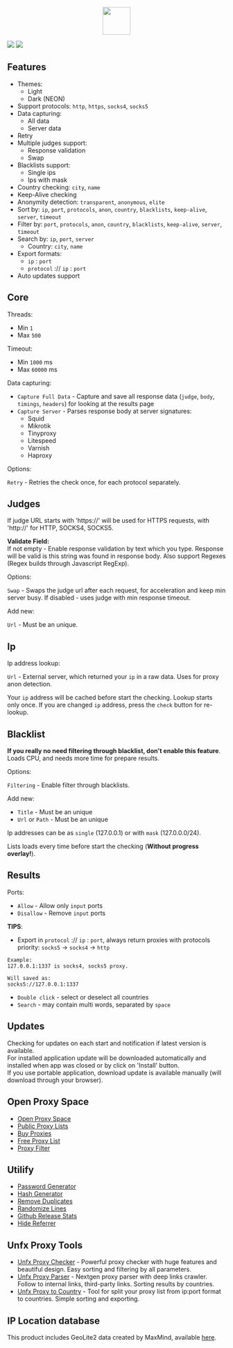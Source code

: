<p align="center">
    <img width="64px" src="https://i.ibb.co/pyQn5sJ/rocket-ship.png">
</p>

![](https://i.ibb.co/yP9q1Tt/0.png)
![](https://i.ibb.co/f02WP2H/3.png)

## Features
- Themes:
  - Light
  - Dark (NEON)
- Support protocols: `http`, `https`, `socks4`, `socks5`
- Data capturing:
  - All data
  - Server data
- Retry
- Multiple judges support:
  - Response validation
  - Swap
- Blacklists support:
  - Single ips
  - Ips with mask
- Country checking: `city`, `name`
- Keep-Alive checking
- Anonymity detection: `transparent`, `anonymous`, `elite`
- Sort by: `ip`, `port`, `protocols`, `anon`, `country`, `blacklists`, `keep-alive`, `server`, `timeout`
- Filter by: `port`, `protocols`, `anon`, `country`, `blacklists`, `keep-alive`, `server`, `timeout`
- Search by: `ip`, `port`, `server`
  - Country: `city`, `name`
- Export formats:
  - `ip` : `port`
  - `protocol` :// `ip` : `port`
- Auto updates support

## Core
Threads:
- Min `1`
- Max `500`

Timeout:
- Min `1000` ms
- Max `60000` ms

Data capturing:
- `Capture Full Data` - Capture and save all response data (`judge`, `body`, `timings`, `headers`) for looking at the results page
- `Capture Server` - Parses response body at server signatures:
  - Squid
  - Mikrotik
  - Tinyproxy
  - Litespeed
  - Varnish
  - Haproxy

Options:

`Retry` - Retries the check once, for each protocol separately.

## Judges
If judge URL starts with 'https://' will be used for HTTPS requests, with 'http://' for HTTP, SOCKS4, SOCKS5. 

**Validate Field:**  
If not empty - Enable response validation by text which you type. Response will be valid is this string was found in response body. Also support Regexes (Regex builds through Javascript RegExp).

Options:

`Swap` - Swaps the judge url after each request, for acceleration and keep min server busy. If disabled - uses judge with min response timeout.

Add new:

`Url` - Must be an unique.

## Ip
Ip address lookup:

`Url` - External server, which returned your `ip` in a raw data. Uses for proxy anon detection.

Your `ip` address will be cached before start the checking. Lookup starts only once. If you are changed `ip` address, press the `check` button for re-lookup.

## Blacklist
**If you really no need filtering through blacklist, don't enable this feature**. Loads CPU, and needs more time for prepare results.

Options:

`Filtering` - Enable filter through blacklists.

Add new:
- `Title` - Must be an unique
- `Url` or `Path` - Must be an unique

Ip addresses can be as `single` (127.0.0.1) or with `mask` (127.0.0.0/24).

Lists loads every time before start the checking (**Without progress overlay!**).

## Results
Ports:
- `Allow` - Allow only `input` ports
- `Disallow` - Remove `input` ports

**TIPS**:
- Export in `protocol` :// `ip` : `port`, always return proxies with protocols priority:
`socks5` -> `socks4` -> `http`
```
Example:
127.0.0.1:1337 is socks4, socks5 proxy.

Will saved as:
socks5://127.0.0.1:1337
```
- `Double click` - select or deselect all countries
- `Search` - may contain multi words, separated by `space`

## Updates
Checking for updates on each start and notification if latest version is available.  
For installed application update will be downloaded automatically and installed when app was closed or by click on 'Install' button.  
If you use portable application, download update is available manually (will download through your browser).

## Open Proxy Space
- [Open Proxy Space](https://openproxy.space)
- [Public Proxy Lists](https://openproxy.space/lists/)
- [Buy Proxies](https://openproxy.space/darth)
- [Free Proxy List](https://openproxy.space/free-proxy-list)
- [Proxy Filter](https://openproxy.space/filter)

## Utilify
- [Password Generator](https://utilify.space/password-generator)
- [Hash Generator](https://utilify.space/hash-generator)
- [Remove Duplicates](https://utilify.space/remove-duplicates)
- [Randomize Lines](https://utilify.space/randomize-lines)
- [Github Release Stats](https://utilify.space/github-release-stats)
- [Hide Referrer](https://utilify.space/hide-referrer)

## Unfx Proxy Tools
- [Unfx Proxy Checker](https://openproxy.space/software/proxy-checker) - Powerful proxy checker with huge features and beautiful design. Easy sorting and filtering by all parameters.
- [Unfx Proxy Parser](https://openproxy.space/software/proxy-parser) - Nextgen proxy parser with deep links crawler. Follow to internal links, third-party links. Sorting results by countries.
- [Unfx Proxy to Country](https://openproxy.space/software/proxy-to-country) - Tool for split your proxy list from ip:port format to countries. Simple sorting and exporting.

## IP Location database
This product includes GeoLite2 data created by MaxMind, available [here](https://dev.maxmind.com/geoip/geoip2/geolite2/).
